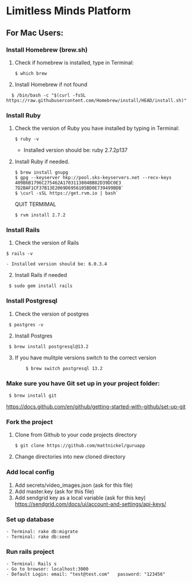 # Limitless Minds Platform



## For Mac Users:
### Install Homebrew (brew.sh)
1. Check if homebrew is installed, type in Terminal: 
   ```
   $ which brew
   ```
2. Install Homebrew if not found
  ```
    $ /bin/bash -c "$(curl -fsSL https://raw.githubusercontent.com/Homebrew/install/HEAD/install.sh)"
  ```

### Install Ruby
1. Check the version of Ruby you have installed by typing in Terminal:
   ```
   $ ruby -v
   ```
   - Installed version should be: ruby 2.7.2p137

2. Install Ruby if needed.
    ```
    $ brew install gnupg
    $ gpg --keyserver hkp://pool.sks-keyservers.net --recv-keys 409B6B1796C275462A1703113804BB82D39DC0E3 7D2BAF1CF37B13E2069D6956105BD0E739499BDB`
    $ \curl -sSL https://get.rvm.io | bash`
    ```
    QUIT TERMIMAL
    ```
    $ rvm install 2.7.2
    ```

### Install Rails
1. Check the version of Rails
  ```
  $ rails -v
  ```
    - Installed version should be: 6.0.3.4
  
2. Install Rails if needed
  ```
   $ sudo gem install rails
  ```

### Install Postgresql
1. Check the version of postgres
  ```
   $ postgres -v
   ```
2. Install Postgres
  ```
   $ brew install postgresql@13.2
   ```
3. If you have mulitple versions switch to the correct version
    ``` $ brew info postgresql
        $ brew switch postgresql 13.2 
    ```

### Make sure you have Git set up in your project folder:
   ```
    $ brew install git
   ```
   https://docs.github.com/en/github/getting-started-with-github/set-up-git

### Fork the project
1. Clone from Github to your code projects directory
      ```
    $ git clone https://github.com/mattnickel/guruapp
    ```
2. Change directories into new cloned directory

### Add local config
1. Add secrets/video_images.json (ask for this file)
2. Add master.key (ask for this file)
3. Add sendgrid key as a local variable (ask for this key)
      https://sendgrid.com/docs/ui/account-and-settings/api-keys/

### Set up database
    - Terminal: rake db:migrate
    - Terminal: rake db:seed

### Run rails project
    - Terminal: Rails s
    - Go to browser: localhost:3000
    - Default Login: email: "test@test.com"   password: "123456"
